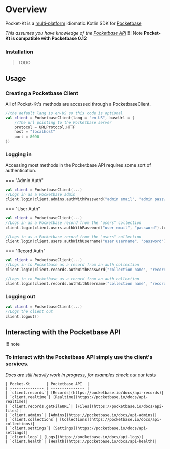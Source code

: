 # Overview

Pocket-Kt is a [multi-platform]() idiomatic Kotlin SDK for [Pocketbase](https://pocketbase.io)

*This assumes you have knowledge of the [Pocketbase API](https://pocketbase.io/docs/api-records)*
!!! Note
**Pocket-Kt is compatible with Pocketbase 0.12**

### Installation

> TODO

## Usage

### Creating a Pocketbase Client

All of Pocket-Kt's methods are accessed through a PocketbaseClient.

```kotlin
//the default lang is en-US so this code is optional 
val client = PocketbaseClient(lang = "en-US", baseUrl = {
    //The url pointing to the Pocketbase server
    protocol = URLProtocol.HTTP
    host = "localhost"
    port = 8090
})
```

### Logging in

Accessing most methods in the Pocketbase API requires some sort of authentication.

=== "Admin Auth"

```kotlin
val client = PocketbaseClient(...)
//Logs in as a Pocketbase admin
client.login(client.admins.authWithPassword("admin email", "admin password").token)
```

=== "User Auth"

```kotlin
val client = PocketbaseClient(...)
//Logs in as a Pocketbase record from the "users" collection
client.login(client.users.authWithPassword("user email", "password").token)

//Logs in as a Pocketbase record from the "users" collection 
client.login(client.users.authWithUsername("user username", "password").token)
```

=== "Record Auth"

```kotlin
val client = PocketbaseClient(...)
//Logs in to Pocketbase as a record from an auth collection
client.login(client.records.authWithPassword("collection name", "record email", "password").token)

//Logs in to Pocketbase as a record from an auth collection
client.login(client.records.authWithUsername("collection name", "record username", "password").token)
```

### Logging out

```kotlin
val client = PocketbaseClient(...)
//Logs the client out
client.logout()
```

## Interacting with the Pocketbase API

!!! note

### To interact with the Pocketbase API simply use the client's services.

_Docs are still heavily work in progress, for examples check out
our_ [tests](https://github.com/OtisGoodman/pocket-kt/tree/master/src/commonTest/kotlin)

    | Pocket-Kt       | Pocketbase API  |
    | --------------- | --------------- |
    | `client.records`| [Records](https://pocketbase.io/docs/api-records)|
    | `client.realtime`| [Realtime](https://pocketbase.io/docs/api-realtime)|
    | `client.records.getFileURL`| [Files](https://pocketbase.io/docs/api-files)|
    | `client.admins`| [Admins](https://pocketbase.io/docs/api-admins)|
    | `client.collections`| [Collections](https://pocketbase.io/docs/api-collections)|
    | `client.settings`| [Settings](https://pocketbase.io/docs/api-settings)|
    | `client.logs`| [Logs](https://pocketbase.io/docs/api-logs)|
    | `client.health`| [Health](https://pocketbase.io/docs/api-health)|